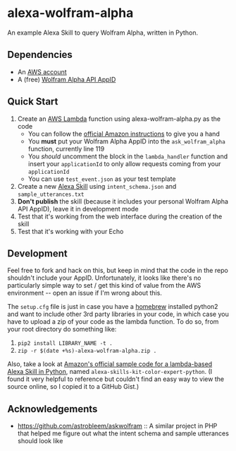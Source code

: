 # alexa-wolfram-alpha

An example Alexa Skill to query Wolfram Alpha, written in Python.

## Dependencies

- An [AWS account](https://console.aws.amazon.com/console/home)
- A (free) [Wolfram Alpha API
  AppID](https://developer.wolframalpha.com/portal/apisignup.html)

## Quick Start

1. Create an [AWS Lambda](https://console.aws.amazon.com/console/home) function
   using alexa-wolfram-alpha.py as the code
   - You can follow the [official Amazon
     instructions](https://developer.amazon.com/public/solutions/alexa/alexa-skills-kit/docs/developing-an-alexa-skill-as-a-lambda-function)
     to give you a hand
   - You **must** put your Wolfram Alpha AppID into the `ask_wolfram_alpha`
     function, currently line 119
   - You *should* uncomment the block in the `lambda_handler` function and
     insert your `applicationId` to only allow requests coming from your
     `applicationId`
   - You can use `test_event.json` as your test template
1. Create a new [Alexa
   Skill](https://developer.amazon.com/edw/home.html#/skill/create) using
   `intent_schema.json` and `sample_utterances.txt`
1. **Don't publish** the skill (because it includes your personal Wolfram Alpha
   API AppID), leave it in development mode
1. Test that it's working from the web interface during the creation of the
   skill
1. Test that it's working with your Echo

## Development

Feel free to fork and hack on this, but keep in mind that the code in the repo
shouldn't include your AppID. Unfortunately, it looks like there's no particularly simple way
to set / get this kind of value from the AWS environment -- open an issue if
I'm wrong about this.

The `setup.cfg` file is just in case you have a [homebrew](http://brew.sh/)
installed python2 and want to include other 3rd party libraries in your code,
in which case you have to upload a zip of your code as the lambda function. To
do so, from your root directory do something like:

1. `pip2 install LIBRARY_NAME -t .`
1. `zip -r $(date +%s)-alexa-wolfram-alpha.zip .`

Also, take a look at [Amazon's official sample code for a lambda-based Alexa Skill
in Python](https://gist.github.com/n8henrie/3db1205331d0f6195b01), named
`alexa-skills-kit-color-expert-python`. (I found it very helpful to reference
but couldn't find an easy way to view the source online, so I copied it to a
GitHub Gist.)

## Acknowledgements

- <https://github.com/astrobleem/askwolfram> :: A similar project in PHP that
  helped me figure out what the intent schema and sample utterances should look
  like
